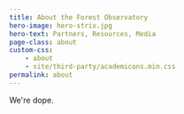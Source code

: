 ```yaml
---
title: About the Forest Observatory
hero-image: hero-strix.jpg
hero-text: Partners, Resources, Media
page-class: about
custom-css:
    - about
    - site/third-party/academicons.min.css
permalink: about
---
```


We're dope.
